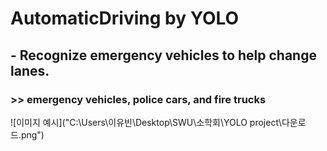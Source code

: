 # AutomaticDriving by YOLO 

## - Recognize emergency vehicles to help change lanes.
### >> emergency vehicles, police cars, and fire trucks

![이미지 예시]("C:\Users\이유빈\Desktop\SWU\소학회\YOLO project\다운로드.png")
